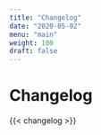 ```yaml
---
title: "Changelog"
date: "2020-05-02"
menu: "main"
weight: 100
draft: false
---
```


# Changelog

{{< changelog >}}
